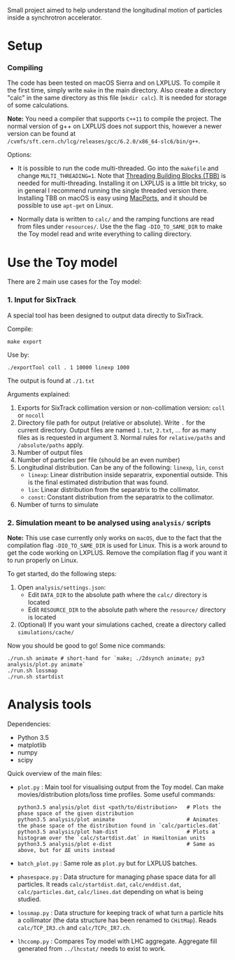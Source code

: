 Small project aimed to help understand the longitudinal motion of particles inside a synchrotron accelerator. 

# Setup

### Compiling
The code has been tested on macOS Sierra and on LXPLUS. To compile it the first time, simply write `make` in the main directory.  Also create a directory "calc" in the same directory as this file (`mkdir calc`). It is needed for storage of some calculations.

**Note:** You need a compiler that supports `C++11` to compile the project. The normal version of g++ on LXPLUS does not support this, however a newer version can be found at `/cvmfs/sft.cern.ch/lcg/releases/gcc/6.2.0/x86_64-slc6/bin/g++`.

Options:
- It is possible to run the code multi-threaded. Go into the `makefile` and change `MULTI_THREADING=1`. Note that [Threading Building Blocks (TBB)](https://www.threadingbuildingblocks.org) is needed for multi-threading. Installing it on LXPLUS is a little bit tricky, so in general I recommend running the single threaded version there. Installing TBB on macOS is easy using [MacPorts](https://www.macports.org), and it should be possible to use `apt-get` on Linux.

- Normally data is written to `calc/` and the ramping functions are read from files under `resources/`. Use the the flag `-DIO_TO_SAME_DIR` to make the Toy model read and write everything to calling directory.


# Use the Toy model
There are 2 main use cases for the Toy model:

### 1. Input for SixTrack
A special tool has been designed to output data directly to SixTrack.

Compile:

    make export
    
Use by:

    ./exportTool coll . 1 10000 linexp 1000

The output is found at `./1.txt`

Arguments explained:
1. Exports for SixTrack collimation version or non-collimation version: `coll` or `nocoll`
2. Directory file path for output (relative or absolute). Write `.` for the current directory. Output files are named `1.txt`, `2.txt`, ... for as many files as is requested in argument 3. Normal rules for `relative/paths` and `/absolute/paths` apply. 
3. Number of output files
4. Number of particles per file (should be an even number)
5. Longitudinal distribution. Can be any of the following: `linexp`, `lin`, `const`
    - `linexp`: Linear distribution inside separatrix, exponential outside. This is the final estimated distribution that was found.
    - `lin`: Linear distribution from the separatrix to the collimator.
    - `const`: Constant distribution from the separatrix to the collimator.
6. Number of turns to simulate

### 2. Simulation meant to be analysed using `analysis/` scripts
**Note:** This use case currently only works on `macOS`, due to the fact that the compilation flag `-DIO_TO_SAME_DIR` is used for Linux. This is a work around to get the code working on LXPLUS. Remove the compilation flag if you want it to run properly on Linux.

To get started, do the following steps:

1. Open `analysis/settings.json`:
    - Edit `DATA_DIR` to the absolute path where the `calc/` directory is located
    - Edit `RESOURCE_DIR` to the absolute path where the `resource/` directory is located 
2. (Optional) If you want your simulations cached, create a directory called `simulations/cache/`

Now you should be good to go! Some nice commands:

    ./run.sh animate # short-hand for `make; ./2dsynch animate; py3 analysis/plot.py animate`
    ./run.sh lossmap
    ./run.sh startdist


# Analysis tools
Dependencies:
- Python 3.5
- matplotlib
- numpy
- scipy


Quick overview of the main files:
- `plot.py` : Main tool for visualising output from the Toy model. Can make movies/distribution plots/loss time profiles. 
    Some useful commands:

      python3.5 analysis/plot dist <path/to/distribution>   # Plots the phase space of the given distribution
      python3.5 analysis/plot animate                       # Animates the phase space of the distribution found in `calc/particles.dat`
      python3.5 analysis/plot ham-dist                      # Plots a histogram over the `calc/startdist.dat` in Hamiltonian units
      python3.5 analysis/plot e-dist                        # Same as above, but for ΔE units instead

- `batch_plot.py` : Same role as `plot.py` but for LXPLUS batches.
- `phasespace.py` : Data structure for managing phase space data for all particles. It reads `calc/startdist.dat`, `calc/enddist.dat`, `calc/particles.dat`, `calc/lines.dat` depending on what is being studied.
- `lossmap.py` : Data structure for keeping track of what turn a particle hits a collimator (the data structure has been renamed to `CHitMap`). Reads `calc/TCP_IR3.ch` and `calc/TCPc_IR7.ch`.
- `lhccomp.py` : Compares Toy model with LHC aggregate. Aggregate fill generated from `../lhcstat/` needs to exist to work.
